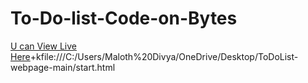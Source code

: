 # To-Do-list-Code-on-Bytes <br>
[U can View Live Here](C:/Users/Maloth%20Divya/OneDrive/Desktop/ToDoList-webpage-main/start.html)+kfile:///C:/Users/Maloth%20Divya/OneDrive/Desktop/ToDoList-webpage-main/start.html
